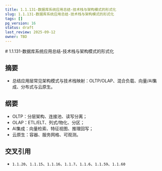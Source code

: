 ```yaml
---
title: 1.1.131-数据库系统应用总结-技术栈与架构模式的形式化
slug: 1.1.131-数据库系统应用总结-技术栈与架构模式的形式化
tags: []
pg_version: 16
status: draft
last_review: 2025-09-12
owner: TBD
---
```


﻿# 1.1.131-数据库系统应用总结-技术栈与架构模式的形式化

## 摘要

- 总结应用层常见架构模式与技术栈映射：OLTP/OLAP、混合负载、向量/AI集成、分布式与云原生。

## 纲要

- OLTP：分层架构、连接池、读写分离；
- OLAP：ETL/ELT、列式/物化、分区；
- AI集成：向量检索、特征视图、推理回写；
- 云原生：容器、服务网格、可观测。

## 交叉引用

- `1.1.20`、`1.1.15`、`1.1.16`、`1.1.7`、`1.1.6`、`1.1.59`、`1.1.60`
